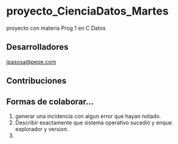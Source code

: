 # proyecto_CienciaDatos_Martes

proyecto con materia Prog 1 en C Datos

## Desarrolladores
jpasosa@pepe.com

## Contribuciones

## Formas de colaborar...
1. generar una incidencia con algun error que hayan notado.
2. Describir exactamente que sistema operativo sucedió y enque explorador y version.
3. 
